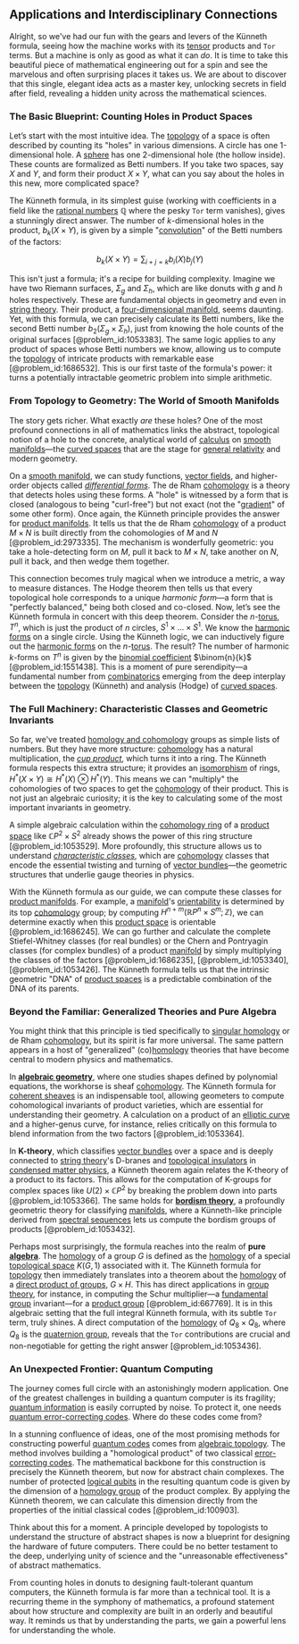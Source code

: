 ## Applications and Interdisciplinary Connections

Alright, so we've had our fun with the gears and levers of the Künneth formula, seeing how the machine works with its [tensor](@article_id:160706) products and `Tor` terms. But a machine is only as good as what it can *do*. It is time to take this beautiful piece of mathematical engineering out for a spin and see the marvelous and often surprising places it takes us. We are about to discover that this single, elegant idea acts as a master key, unlocking secrets in field after field, revealing a hidden unity across the mathematical sciences.

### The Basic Blueprint: Counting Holes in Product Spaces

Let’s start with the most intuitive idea. The [topology](@article_id:136485) of a space is often described by counting its "holes" in various dimensions. A circle has one 1-dimensional hole. A [sphere](@article_id:267085) has one 2-dimensional hole (the hollow inside). These counts are formalized as Betti numbers. If you take two spaces, say $X$ and $Y$, and form their product $X \times Y$, what can you say about the holes in this new, more complicated space?

The Künneth formula, in its simplest guise (working with coefficients in a field like the [rational numbers](@article_id:148338) $\mathbb{Q}$ where the pesky `Tor` term vanishes), gives a stunningly direct answer. The number of $k$-dimensional holes in the product, $b_k(X \times Y)$, is given by a simple "[convolution](@article_id:146175)" of the Betti numbers of the factors:

$$ b_k(X \times Y) = \sum_{i+j=k} b_i(X) b_j(Y) $$

This isn't just a formula; it's a recipe for building complexity. Imagine we have two Riemann surfaces, $\Sigma_g$ and $\Sigma_h$, which are like donuts with $g$ and $h$ holes respectively. These are fundamental objects in geometry and even in [string theory](@article_id:145194). Their product, a [four-dimensional manifold](@article_id:274457), seems daunting. Yet, with this formula, we can precisely calculate its Betti numbers, like the second Betti number $b_2(\Sigma_g \times \Sigma_h)$, just from knowing the hole counts of the original surfaces [@problem_id:1053383]. The same logic applies to any product of spaces whose Betti numbers we know, allowing us to compute the [topology](@article_id:136485) of intricate products with remarkable ease [@problem_id:1686532]. This is our first taste of the formula's power: it turns a potentially intractable geometric problem into simple arithmetic.

### From Topology to Geometry: The World of Smooth Manifolds

The story gets richer. What exactly *are* these holes? One of the most profound connections in all of mathematics links the abstract, topological notion of a hole to the concrete, analytical world of [calculus](@article_id:145546) on [smooth manifolds](@article_id:160305)—the [curved spaces](@article_id:203841) that are the stage for [general relativity](@article_id:138534) and modern geometry.

On a [smooth manifold](@article_id:156070), we can study functions, [vector fields](@article_id:160890), and higher-order objects called *[differential forms](@article_id:146253)*. The de Rham [cohomology](@article_id:160064) is a theory that detects holes using these forms. A "hole" is witnessed by a form that is closed (analogous to being "curl-free") but not exact (not the "[gradient](@article_id:136051)" of some other form). Once again, the Künneth principle provides the answer for [product manifolds](@article_id:269714). It tells us that the de Rham [cohomology](@article_id:160064) of a product $M \times N$ is built directly from the cohomologies of $M$ and $N$ [@problem_id:2973335]. The mechanism is wonderfully geometric: you take a hole-detecting form on $M$, pull it back to $M \times N$, take another on $N$, pull it back, and then wedge them together.

This connection becomes truly magical when we introduce a metric, a way to measure distances. The Hodge theorem then tells us that every topological hole corresponds to a unique *harmonic form*—a form that is "perfectly balanced," being both closed and co-closed. Now, let’s see the Künneth formula in concert with this deep theorem. Consider the $n$-[torus](@article_id:148974), $T^n$, which is just the product of $n$ circles, $S^1 \times \dots \times S^1$. We know the [harmonic forms](@article_id:192884) on a single circle. Using the Künneth logic, we can inductively figure out the [harmonic forms](@article_id:192884) on the $n$-[torus](@article_id:148974). The result? The number of harmonic $k$-forms on $T^n$ is given by the [binomial coefficient](@article_id:155572) $\binom{n}{k}$ [@problem_id:1551438]. This is a moment of pure serendipity—a fundamental number from [combinatorics](@article_id:143849) emerging from the deep interplay between the [topology](@article_id:136485) (Künneth) and analysis (Hodge) of [curved spaces](@article_id:203841).

### The Full Machinery: Characteristic Classes and Geometric Invariants

So far, we've treated [homology and cohomology](@article_id:159579) groups as simple lists of numbers. But they have more structure: [cohomology](@article_id:160064) has a natural multiplication, the *[cup product](@article_id:159060)*, which turns it into a ring. The Künneth formula respects this extra structure; it provides an [isomorphism](@article_id:136633) of rings, $H^*(X \times Y) \cong H^*(X) \otimes H^*(Y)$. This means we can "multiply" the cohomologies of two spaces to get the [cohomology](@article_id:160064) of their product. This is not just an algebraic curiosity; it is the key to calculating some of the most important invariants in geometry.

A simple algebraic calculation within the [cohomology ring](@article_id:159664) of a [product space](@article_id:151039) like $\mathbb{C}P^2 \times S^2$ already shows the power of this ring structure [@problem_id:1053529]. More profoundly, this structure allows us to understand *[characteristic classes](@article_id:160102)*, which are [cohomology](@article_id:160064) classes that encode the essential twisting and turning of [vector bundles](@article_id:159123)—the geometric structures that underlie gauge theories in physics.

With the Künneth formula as our guide, we can compute these classes for [product manifolds](@article_id:269714). For example, a [manifold](@article_id:152544)'s [orientability](@article_id:149283) is determined by its top [cohomology](@article_id:160064) group; by computing $H^{n+m}(\mathbb{R}P^n \times S^m; \mathbb{Z})$, we can determine exactly when this [product space](@article_id:151039) is orientable [@problem_id:1686245]. We can go further and calculate the complete Stiefel-Whitney classes (for real bundles) or the Chern and Pontryagin classes (for complex bundles) of a product [manifold](@article_id:152544) by simply multiplying the classes of the factors [@problem_id:1686235], [@problem_id:1053340], [@problem_id:1053426]. The Künneth formula tells us that the intrinsic geometric "DNA" of [product spaces](@article_id:151199) is a predictable combination of the DNA of its parents.

### Beyond the Familiar: Generalized Theories and Pure Algebra

You might think that this principle is tied specifically to [singular homology](@article_id:157886) or de Rham [cohomology](@article_id:160064), but its spirit is far more universal. The same pattern appears in a host of "generalized" (co)[homology](@article_id:146800) theories that have become central to modern physics and mathematics.

In **[algebraic geometry](@article_id:155806)**, where one studies shapes defined by polynomial equations, the workhorse is sheaf [cohomology](@article_id:160064). The Künneth formula for [coherent sheaves](@article_id:157526) is an indispensable tool, allowing geometers to compute cohomological invariants of product varieties, which are essential for understanding their geometry. A calculation on a product of an [elliptic curve](@article_id:162766) and a higher-genus curve, for instance, relies critically on this formula to blend information from the two factors [@problem_id:1053364].

In **K-theory**, which classifies [vector bundles](@article_id:159123) over a space and is deeply connected to [string theory](@article_id:145194)'s D-branes and [topological insulators](@article_id:137340) in [condensed matter physics](@article_id:139711), a Künneth theorem again relates the K-theory of a product to its factors. This allows for the computation of K-groups for complex spaces like $U(2) \times \mathbb{C}P^2$ by breaking the problem down into parts [@problem_id:1053366]. The same holds for **[bordism theory](@article_id:161504)**, a profoundly geometric theory for classifying [manifolds](@article_id:149307), where a Künneth-like principle derived from [spectral sequences](@article_id:158132) lets us compute the bordism groups of products [@problem_id:1053432].

Perhaps most surprisingly, the formula reaches into the realm of **pure [algebra](@article_id:155968)**. The [homology](@article_id:146800) of a group $G$ is defined as the [homology](@article_id:146800) of a special [topological space](@article_id:148671) $K(G,1)$ associated with it. The Künneth formula for [topology](@article_id:136485) then immediately translates into a theorem about the [homology](@article_id:146800) of a [direct product of groups](@article_id:143091), $G \times H$. This has direct applications in [group theory](@article_id:139571), for instance, in computing the Schur multiplier—a [fundamental group](@article_id:145617) invariant—for a [product group](@article_id:275523) [@problem_id:667769]. It is in this algebraic setting that the full integral Künneth formula, with its subtle `Tor` term, truly shines. A direct computation of the [homology](@article_id:146800) of $Q_8 \times Q_8$, where $Q_8$ is the [quaternion group](@article_id:147227), reveals that the `Tor` contributions are crucial and non-negotiable for getting the right answer [@problem_id:1053436].

### An Unexpected Frontier: Quantum Computing

The journey comes full circle with an astonishingly modern application. One of the greatest challenges in building a quantum computer is its fragility; [quantum information](@article_id:137227) is easily corrupted by noise. To protect it, one needs [quantum error-correcting codes](@article_id:266293). Where do these codes come from?

In a stunning confluence of ideas, one of the most promising methods for constructing powerful [quantum codes](@article_id:140679) comes from [algebraic topology](@article_id:137698). The method involves building a "homological product" of two classical [error-correcting codes](@article_id:153300). The mathematical backbone for this construction is precisely the Künneth theorem, but now for abstract chain complexes. The number of protected [logical qubits](@article_id:142168) in the resulting quantum code is given by the dimension of a [homology group](@article_id:144585) of the product complex. By applying the Künneth theorem, we can calculate this dimension directly from the properties of the initial classical codes [@problem_id:100903].

Think about this for a moment. A principle developed by topologists to understand the structure of abstract shapes is now a blueprint for designing the hardware of future computers. There could be no better testament to the deep, underlying unity of science and the "unreasonable effectiveness" of abstract mathematics.

From counting holes in donuts to designing fault-tolerant quantum computers, the Künneth formula is far more than a technical tool. It is a recurring theme in the symphony of mathematics, a profound statement about how structure and complexity are built in an orderly and beautiful way. It reminds us that by understanding the parts, we gain a powerful lens for understanding the whole.